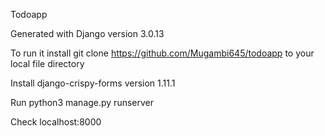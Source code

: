 Todoapp

Generated with Django version 3.0.13

To run it install git clone https://github.com/Mugambi645/todoapp to your local file directory

Install django-crispy-forms version 1.11.1

Run python3 manage.py runserver

Check localhost:8000
